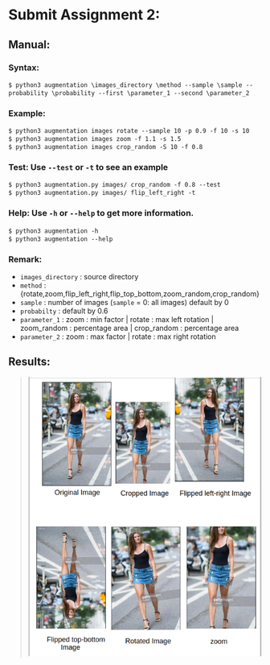 # Submit Assignment 2:

  ## Manual: <br />
  ### Syntax: <br />

    $ python3 augmentation \images_directory \method --sample \sample --probability \probability --first \parameter_1 --second \parameter_2

  ### Example: <br />

    $ python3 augmentation images rotate --sample 10 -p 0.9 -f 10 -s 10
    $ python3 augmentation images zoom -f 1.1 -s 1.5
    $ python3 augmentation images crop_random -S 10 -f 0.8

  ### Test: Use `--test` or `-t` to see an example

    $ python3 augmentation.py images/ crop_random -f 0.8 --test
    $ python3 augmentation.py images/ flip_left_right -t

  ### Help: Use `-h` or `--help` to get more information.<br />

    $ python3 augmentation -h
    $ python3 augmentation --help

   ### Remark: <br />
   - `images_directory` : source directory
   - `method` : {rotate,zoom,flip_left_right,flip_top_bottom,zoom_random,crop_random}
   - `sample` : number of images (`sample` = 0: all images) default by 0
   - `probabilty` : default by 0.6
   - `parameter_1` : zoom : min factor | rotate : max left rotation | zoom_random : percentage area | crop_random : percentage area
   - `parameter_2` : zoom : max factor | rotate : max right rotation

 
  ## Results: <br />
   >![system schema](/img.png)
